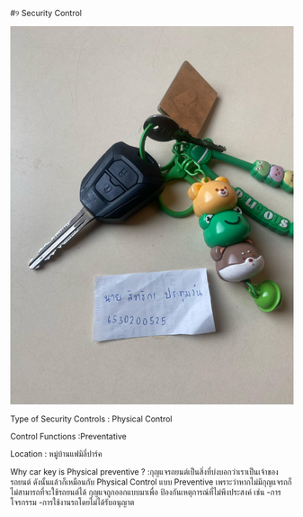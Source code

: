 #୨ Security Control

![key](images/key.jpg)

Type of Security Controls : Physical Control

Control Functions :Preventative

Location : หมู่บ้านแฟมิลี่ปาร์ค

Why car key is Physical preventive ? :กุญแจรถยนต์เป็นสิ่งที่บ่งบอกว่าเราเป็นเจ้าของรถยนต์ ดังนั้นแล้วก็เหมือนกับ Physical Control แบบ Preventive เพราะว่าหากไม่มีกุญแจรถก็ไม่สามารถที่จะใช้รถยนต์ได้
กุญแจถูกออกแบบมาเพื่อ ป้องกันเหตุการณ์ที่ไม่พึงประสงค์ เช่น
  -การโจรกรรม
  -การใช้งานรถโดยไม่ได้รับอนุญาต
